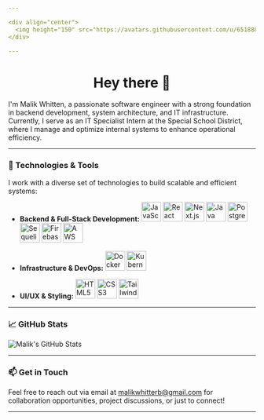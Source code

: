 ```yaml
---

<div align="center">
  <img height="150" src="https://avatars.githubusercontent.com/u/65188863?s=400&u=165c3a6b45c591e402e90915b3a5372ebb11fc34&v=4" />
</div>

---
```


<h1 align="center">Hey there 👋</h1>

I'm Malik Whitten, a passionate software engineer with a strong foundation in backend development, system architecture, and IT infrastructure. Currently, I serve as an IT Specialist Intern at the Special School District, where I manage and optimize internal systems to enhance operational efficiency.

---

### 🔧 Technologies & Tools

I work with a diverse set of technologies to build scalable and efficient systems:

* **Backend & Full-Stack Development:** <img src="https://cdn.jsdelivr.net/gh/devicons/devicon/icons/javascript/javascript-original.svg" height="40" alt="JavaScript" /> <img src="https://cdn.jsdelivr.net/gh/devicons/devicon/icons/react/react-original.svg" height="40" alt="React" /> <img src="https://cdn.jsdelivr.net/gh/devicons/devicon/icons/nextjs/nextjs-original.svg" height="40" alt="Next.js" /> <img src="https://cdn.jsdelivr.net/gh/devicons/devicon/icons/java/java-original.svg" height="40" alt="Java" /> <img src="https://cdn.jsdelivr.net/gh/devicons/devicon/icons/postgresql/postgresql-original.svg" height="40" alt="PostgreSQL" /> <img src="https://cdn.jsdelivr.net/gh/devicons/devicon/icons/sequelize/sequelize-original.svg" height="40" alt="Sequelize" /> <img src="https://cdn.jsdelivr.net/gh/devicons/devicon/icons/firebase/firebase-plain-wordmark.svg" height="40" alt="Firebase" /> <img src="https://cdn.jsdelivr.net/gh/devicons/devicon/icons/amazonwebservices/amazonwebservices-original.svg" height="40" alt="AWS" />

* **Infrastructure & DevOps:** <img src="https://cdn.jsdelivr.net/gh/devicons/devicon/icons/docker/docker-original.svg" height="40" alt="Docker" /> <img src="https://cdn.jsdelivr.net/gh/devicons/devicon/icons/kubernetes/kubernetes-plain.svg" height="40" alt="Kubernetes" />

* **UI/UX & Styling:** <img src="https://cdn.jsdelivr.net/gh/devicons/devicon/icons/html5/html5-original.svg" height="40" alt="HTML5" /> <img src="https://cdn.jsdelivr.net/gh/devicons/devicon/icons/css3/css3-original.svg" height="40" alt="CSS3" /> <img src="https://cdn.jsdelivr.net/gh/devicons/devicon/icons/tailwindcss/tailwindcss-original-wordmark.svg" height="40" alt="Tailwind CSS" />

---

### 📈 GitHub Stats

![Malik's GitHub Stats](https://streak-stats.demolab.com?user=MalikWhitten67\&locale=en\&mode=daily\&theme=dark\&hide_border=false\&border_radius=5\&order=3)

---

### 📫 Get in Touch

Feel free to reach out via email at [malikwhitterb@gmail.com](mailto:malikwhitterb@gmail.com) for collaboration opportunities, project discussions, or just to connect!

--- 
